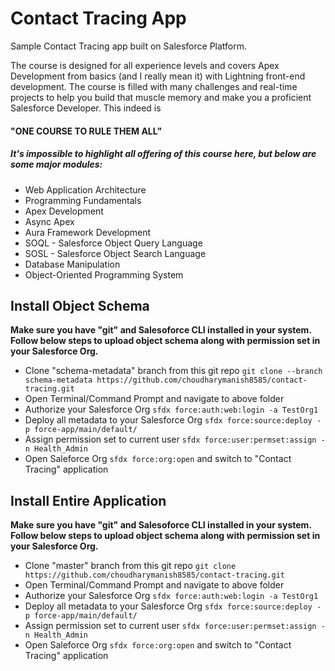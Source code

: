# Contact Tracing App

Sample Contact Tracing app built on Salesforce Platform.

The course is designed for all experience levels and covers Apex Development from basics (and I really mean it) with Lightning front-end development. The course is filled with many challenges and real-time projects to help you build that muscle memory and make you a proficient Salesforce Developer. This indeed is 
#### "ONE COURSE TO RULE THEM ALL"

##### It's impossible to highlight all offering of this course here, but below are some major modules:

-   Web Application Architecture
-   Programming Fundamentals
-   Apex Development
-   Async Apex
-   Aura Framework Development
-   SOQL - Salesforce Object Query Language
-   SOSL - Salesforce Object Search Language
-   Database Manipulation
-   Object-Oriented Programming System

## Install Object Schema

**Make sure you have "git" and Salesoforce CLI installed in your system. Follow below steps to upload object schema along with permission set in your Salesforce Org.**

-   Clone "schema-metadata" branch from this git repo `git clone --branch schema-metadata https://github.com/choudharymanish8585/contact-tracing.git`
-   Open Terminal/Command Prompt and navigate to above folder
-   Authorize your Salesforce Org `sfdx force:auth:web:login -a TestOrg1`
-   Deploy all metadata to your Salesforce Org `sfdx force:source:deploy -p force-app/main/default/`
-   Assign permission set to current user `sfdx force:user:permset:assign -n Health_Admin`
-   Open Saleforce Org `sfdx force:org:open` and switch to "Contact Tracing" application


## Install Entire Application

**Make sure you have "git" and Salesoforce CLI installed in your system. Follow below steps to upload object schema along with permission set in your Salesforce Org.**

-   Clone "master" branch from this git repo `git clone https://github.com/choudharymanish8585/contact-tracing.git`
-   Open Terminal/Command Prompt and navigate to above folder
-   Authorize your Salesforce Org `sfdx force:auth:web:login -a TestOrg1`
-   Deploy all metadata to your Salesforce Org `sfdx force:source:deploy -p force-app/main/default/`
-   Assign permission set to current user `sfdx force:user:permset:assign -n Health_Admin`
-   Open Saleforce Org `sfdx force:org:open` and switch to "Contact Tracing" application
